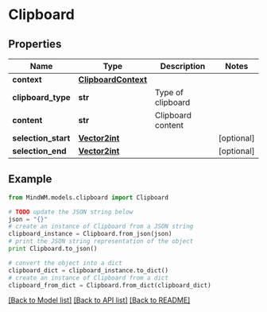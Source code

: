 # Clipboard


## Properties
Name | Type | Description | Notes
------------ | ------------- | ------------- | -------------
**context** | [**ClipboardContext**](ClipboardContext.md) |  | 
**clipboard_type** | **str** | Type of clipboard | 
**content** | **str** | Clipboard content | 
**selection_start** | [**Vector2int**](Vector2int.md) |  | [optional] 
**selection_end** | [**Vector2int**](Vector2int.md) |  | [optional] 

## Example

```python
from MindWM.models.clipboard import Clipboard

# TODO update the JSON string below
json = "{}"
# create an instance of Clipboard from a JSON string
clipboard_instance = Clipboard.from_json(json)
# print the JSON string representation of the object
print Clipboard.to_json()

# convert the object into a dict
clipboard_dict = clipboard_instance.to_dict()
# create an instance of Clipboard from a dict
clipboard_from_dict = Clipboard.from_dict(clipboard_dict)
```
[[Back to Model list]](../README.md#documentation-for-models) [[Back to API list]](../README.md#documentation-for-api-endpoints) [[Back to README]](../README.md)


